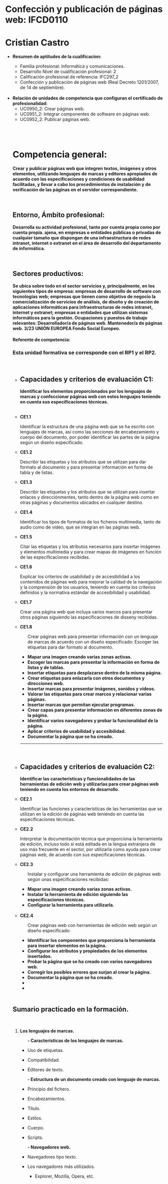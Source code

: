 <h1>Confección y publicación de páginas web: IFCD0110</h1>
<h1>Cristian Castro</h1>
<p>
</p>
<ul>
    <li><b> Resumen de aptitudes de la cualificacion:</b></li>
    <ul>
        <li>Familia profesional: Informática y comunicaciones.</li>
        <li>Desarrollo Nivel de cualificación profesional: 2</li>
        <li>Calificación profesional de referencia: IFC297_2</li>
        <li>Confección y publicación de páginas web (Real Decreto 1201/2007, de 14 de septiembre).</li>
    </ul>
    <br>
    <li><b> Relación de unidades de competencia que configuran el certificado de profesionalidad:</b>
        <ul>
            <li>UC0950_2: Crear páginas web.</li>
            <li>UC0951_2: Integrar componentes de software en páginas web.</li>
            <li> UC0952_2: Publicar páginas web.</li>
        </ul>
    </li>
    <p>
        <br><br>
    </p>
    <h1>Competencia general:</h1>
    <p><b>Crear y publicar páginas web que integren textos, imágenes y otros elementos, utilizando lenguajes de marcas y
            editores apropiados de acuerdo con las especificaciones y condiciones de usabilidad facilitadas, y llevar a
            cabo los procedimientos de instalación y de verificación de las páginas en el servidor correspondiente.</b>
    </p>
    <br>
    <p></p>
    <h2>Entorno, Ámbito profesional:</h2><b> Desarrolla su actividad profesional, tanto por cuenta propia como por
        cuenta propia. ajena, en empresas o entidades públicas o privadas de cualquier tamaño que dispongan de una
        infraestructura de redes intranet, internet o extranet en el área de desarrollo del departamento de
        informática.</b>
    <p></p><br>
    <p>
    <h2>Sectores productivos:</h2><b> Se ubica sobre todo en el sector servicios y, principalmente, en los siguientes
        tipos de empresa: empresas de desarrollo de software con tecnologías web; empresas que tienen como objetivo de
        negocio la comercialización de servicios de análisis, de diseño y de creación de aplicaciones informáticas para
        infraestructuras de redes intranet, internet y extranet; empresas o entidades que utilizan sistemas informáticos
        para la gestión. Ocupaciones y puestos de trabajo relevantes: Desarrollador/a de páginas web. Mantenedor/a de
        páginas web. 3/23 UNIÓN EUROPEA Fondo Social Europeo.</b></p>
    <p></p>
    <h4>Referente de competencia:</h4>
    <h3> Esta unidad formativa se corresponde con el RP1 y el RP2.</h3><br>
    <ul>
        <li>
            <h2>Capacidades y criterios de evaluación C1:</h2>
            <p><b>Identificar los elementos proporcionados por los
                    lenguajes de marcas y confeccionar páginas web con estos lenguajes teniendo en cuenta sus
                    especificaciones técnicas.</b></p>
        </li><br>
        <li><b>CE1.1</b>
            <p>Identificar la estructura de una página web que se ha escrito con lenguajes de marcas, así como
                las secciones de encabezamiento y cuerpo del documento, por poder identificar las partes de la página
                según un
                diseño especificado.
        </li>
        </p>
        <li><b>CE1.2</b>
            <p>Describir las etiquetas y los atributos que se utilizan para dar formato al documento y para
                presentar información en forma de tabla y de listas.</p>
        </li>
        <li><b>CE1.3</b>
            <p>Describir las etiquetas y los atributos que se utilizan para insertar enlaces y direcciónmentes,
                tanto dentro de la página web como en otras páginas y documentos ubicados en cualquier destino.</p>
        </li>
        <li><b>CE1.4</b>
            <p>Identificar los tipos de formatos de los ficheros multimedia, tanto de audio como de vídeo, que
                se integran en las páginas web.</p>
        </li>
        <li><b>CE1.5</b>
            <p>Citar las etiquetas y los atributos necesarios para insertar imágenes y elementos multimedia y
                para crear mapas de imágenes en función de las especificaciones recibidas.</p>
        </li>
        <li><b>CE1.6</b>
            <p>Explicar los criterios de usabilidad y de accesibilidad a los contenidos de páginas web para
                mejorar la calidad de la navegación y la comprensión de los usuarios, teniendo en cuenta los criterios
                definidos y la normativa estándar de accesibilidad y usabilidad.</p>
        </li>
        <li><b>CE1.7</b>
            <p>Crear una página web que incluya varios marcos para presentar otros páginas siguiendo las
                especificaciones de disseny recibidas.</p>
        </li>
        <li><b>CE1.8</b>
            <ul>
                <p>Crear páginas web para presentar información con un lenguaje de marcas de acuerdo con un diseño
                    especificado: Escoger las etiquetas para dar formato al documento.</p>
                <li><b>Mapar una imagen creando varias zonas activas.</b></li>
                <li><b>Escoger las marcas para presentar la información en forma de listas y de tablas.</b></li>
                <li><b>Insertar etiquetas para desplazarse dentro de la misma página.</b></li>
                <li><b>Crear etiquetas para enlazarla con otros documentos y direcciones web.</b></li>
                <li><b>Insertar marcas para presentar imágenes, sonidos y vídeos.</b></li>
                <li><b>Valorar las etiquetas para crear marcos y relacionar varias páginas.</b></li>
                <li><b>Insertar marcas que permitan ejecutar programas.</b></li>
                <li><b>Crear capas para presentar información en diferentes zonas de la página.</b></li>
                <li><b>Identificar varios navegadores y probar la funcionalidad de la página.</b></li>
                <li><b>Aplicar criterios de usabilidad y accesibilidad.</b></li>
                <li><b>Documentar la página que se ha creado.</b></li>
            </ul>
        </li>
        <hr /><br />
        <li>
            <h2>Capacidades y criterios de evaluación C2:</h2>
            <p><b>Identificar las características y funcionalidades de las herramientas de edición web y utilizarlas
                    para crear páginas web teniendo en cuenta los entornos de desarrollo.</b></p>
        </li>
        <li><b>CE2.1</b><p>Identificar las funciones y características de las herramientas que se utilizan en la edición de
            páginas web teniendo en cuenta las especificaciones técnicas.</p></li>
        <li><b>CE2.2</b><p>Interpretar la documentación técnica que proporciona la herramienta de edición, incluso todo si
            está
            editada en la lengua extranjera de uso más frecuente en el sector, por utilizarla como ayuda para crear
            páginas
            web, de acuerdo con sus especificaciones técnicas.</p></li>
        <li><b>CE2.3</b>
            <ul>              
                <p>Instalar y configurar una herramienta de edición de páginas web según unas especificaciones recibidas:</p>
                <li><b>Mapar una imagen creando varias zonas activas.</b></li>
                <li><b>Instalar la herramienta de edición siguiendo las especificaciones técnicas.</b></li>
                <li><b>Configurar la herramienta para utilizarla.</b></li>
            </ul>
        </li><br/>
        <li><b>CE2.4</b>
            <ul>                
                <p>Crear páginas web con herramientas de edición web según un diseño especificado:</p>
                <li><b>Identificar los componentes que proporciona la herramienta para insertar elementos en la página.</b></li>
                <li><b>Configurar los atributos y propiedades de los elementos insertados.</b></li>
                <li><b>Probar la página que se ha creado con varios navegadores web.</b></li>
                <li><b>Corregir los posibles errores que surjan al crear la página.</b></li>
                <li><b>Documentar la página que se ha creado.</b></li>
                <li><b></b></li>
                <li><b></b></li>
            </ul>
        </li>
    </ul>
<br />
<h2>Sumario practicado en la formación.</h2>
<br />

<ol>
    <li>
        <b>Los lenguajes de marcas.</b>
        <ul>
            <p><b>- Características de los lenguajes de marcas.</b></p>
            <li><p>Uso de etiquetas.</p></li>
            <li><p>Compatibilidad.</p></li>
            <li><p>Editores de texto.</p></li>
        </ul>
        <ul>
            <b>- Estructura de un documento creado con lenguaje de marcas.</b>
            <li><p>Principio del fichero.</p></li>
            <li><p>Encabezamientos.</p></li>
            <li><p>Título.</p></li>
            <li><p>Estilos.</p></li> 
            <li><p>Cuerpo.</p></li>
            <li><p>Scripts.</p></li>
        </ul>
        <ul>
            <b>- Navegadores web.</b>
            <li><p>Navegadores tipo texto.</p></li>
            <li><p>Los navegadores más utilizados.</p></li> 
                <ul>                    
                    <li><p>Explorer, Mozilla, Opera, etc.</p></li>
                </ul>
	
